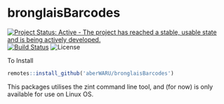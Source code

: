 # bronglaisBarcodes

[![Project Status: Active - The project has reached a stable, usable state and is being actively developed.](http://www.repostatus.org/badges/latest/active.svg)](http://www.repostatus.org/#active) [![Build Status](https://travis-ci.org/aberWARU/bronglaisBarcodes.svg?branch=master)](https://travis-ci.org/aberWARU/bronglaisBarcodes) ![License](https://img.shields.io/badge/license-GNU%20GPL%20v3.0-blue.svg "GNU GPL v3.0")


To Install

```r
remotes::install_github('aberWARU/bronglaisBarcodes')
```

This packages utilises the zint command line tool, and (for now) is only available for use on Linux OS. 
